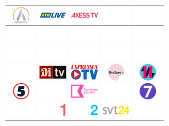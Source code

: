 | ![](https://raw.githubusercontent.com/RevGear/logo/master/Countries/SE/AryenTV.png)| ![](https://raw.githubusercontent.com/RevGear/logo/master/Countries/SE/ATGLive.png)| ![](https://raw.githubusercontent.com/RevGear/logo/master/Countries/SE/AxessTV.png)| ![](https://raw.githubusercontent.com/RevGear/logo/master/Countries/SE/CMoreFirst.png)| ![](https://raw.githubusercontent.com/RevGear/logo/master/Countries/SE/CMoreFotboll.png)| 
|:---:|:---:|:---:|:---:|:---:| 
| ![](https://raw.githubusercontent.com/RevGear/logo/master/Countries/SE/CMoreGolf.png)| ![](https://raw.githubusercontent.com/RevGear/logo/master/Countries/SE/CMoreHits.png)| ![](https://raw.githubusercontent.com/RevGear/logo/master/Countries/SE/CMoreHockey.png)| ![](https://raw.githubusercontent.com/RevGear/logo/master/Countries/SE/CMoreLive.png)| ![](https://raw.githubusercontent.com/RevGear/logo/master/Countries/SE/CMoreLive2.png)| 
| ![](https://raw.githubusercontent.com/RevGear/logo/master/Countries/SE/CMoreLive3.png)| ![](https://raw.githubusercontent.com/RevGear/logo/master/Countries/SE/CMoreLive4.png)| ![](https://raw.githubusercontent.com/RevGear/logo/master/Countries/SE/CMoreLive5.png)| ![](https://raw.githubusercontent.com/RevGear/logo/master/Countries/SE/CMoreSeries.png)| ![](https://raw.githubusercontent.com/RevGear/logo/master/Countries/SE/CMoreSport.png)| 
| ![](https://raw.githubusercontent.com/RevGear/logo/master/Countries/SE/CMoreStars.png)| ![](https://raw.githubusercontent.com/RevGear/logo/master/Countries/SE/DiTV.png)| ![](https://raw.githubusercontent.com/RevGear/logo/master/Countries/SE/ExpressenTV.png)| ![](https://raw.githubusercontent.com/RevGear/logo/master/Countries/SE/Godare.png)| ![](https://raw.githubusercontent.com/RevGear/logo/master/Countries/SE/Kanal11.png)| 
| ![](https://raw.githubusercontent.com/RevGear/logo/master/Countries/SE/Kanal5.png)| ![](https://raw.githubusercontent.com/RevGear/logo/master/Countries/SE/Kanal9.png)| ![](https://raw.githubusercontent.com/RevGear/logo/master/Countries/SE/Kunskapskanalen.png)| ![](https://raw.githubusercontent.com/RevGear/logo/master/Countries/SE/SFkanalen.png)| ![](https://raw.githubusercontent.com/RevGear/logo/master/Countries/SE/Sjuan.png)| 
| ![](https://raw.githubusercontent.com/RevGear/logo/master/Countries/SE/Sportkanalen.png)| ![](https://raw.githubusercontent.com/RevGear/logo/master/Countries/SE/SVT1.png)| ![](https://raw.githubusercontent.com/RevGear/logo/master/Countries/SE/SVT2.png)| ![](https://raw.githubusercontent.com/RevGear/logo/master/Countries/SE/SVT24.png)| ![](https://raw.githubusercontent.com/RevGear/logo/master/Countries/SE/SVTBarn.png)| 
